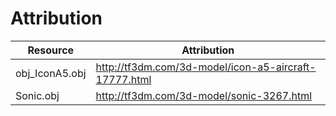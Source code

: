 # Attribution

| Resource       | Attribution                                           |
|----------------|-------------------------------------------------------|
| obj_IconA5.obj | http://tf3dm.com/3d-model/icon-a5-aircraft-17777.html |
| Sonic.obj      | http://tf3dm.com/3d-model/sonic-3267.html             |